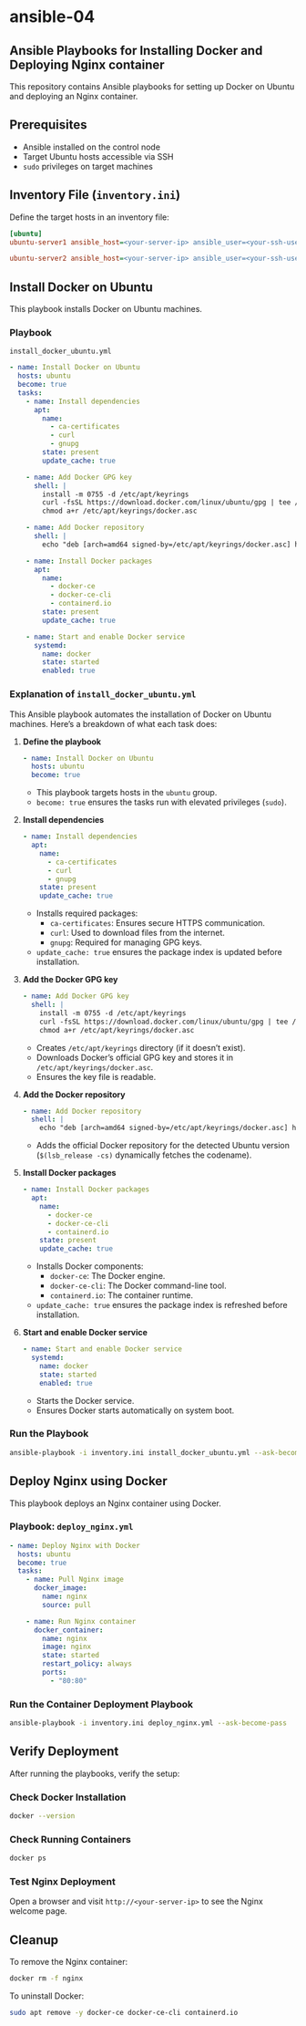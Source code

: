 # ansible-04

## Ansible Playbooks for Installing Docker and Deploying Nginx container

This repository contains Ansible playbooks for setting up Docker on Ubuntu and deploying an Nginx container.

## Prerequisites

- Ansible installed on the control node
- Target Ubuntu hosts accessible via SSH
- `sudo` privileges on target machines

## Inventory File (`inventory.ini`)

Define the target hosts in an inventory file:

```ini
[ubuntu]
ubuntu-server1 ansible_host=<your-server-ip> ansible_user=<your-ssh-user>

ubuntu-server2 ansible_host=<your-server-ip> ansible_user=<your-ssh-user>
```

## Install Docker on Ubuntu

This playbook installs Docker on Ubuntu machines.

### Playbook

 `install_docker_ubuntu.yml`

```yaml
- name: Install Docker on Ubuntu
  hosts: ubuntu
  become: true
  tasks:
    - name: Install dependencies
      apt:
        name:
          - ca-certificates
          - curl
          - gnupg
        state: present
        update_cache: true

    - name: Add Docker GPG key
      shell: |
        install -m 0755 -d /etc/apt/keyrings
        curl -fsSL https://download.docker.com/linux/ubuntu/gpg | tee /etc/apt/keyrings/docker.asc > /dev/null
        chmod a+r /etc/apt/keyrings/docker.asc

    - name: Add Docker repository
      shell: |
        echo "deb [arch=amd64 signed-by=/etc/apt/keyrings/docker.asc] https://download.docker.com/linux/ubuntu $(lsb_release -cs) stable" | tee /etc/apt/sources.list.d/docker.list > /dev/null

    - name: Install Docker packages
      apt:
        name:
          - docker-ce
          - docker-ce-cli
          - containerd.io
        state: present
        update_cache: true

    - name: Start and enable Docker service
      systemd:
        name: docker
        state: started
        enabled: true
```

### Explanation of `install_docker_ubuntu.yml`

This Ansible playbook automates the installation of Docker on Ubuntu machines. Here’s a breakdown of what each task does:

1. **Define the playbook**

   ```yaml
   - name: Install Docker on Ubuntu
     hosts: ubuntu
     become: true
   ```

   - This playbook targets hosts in the `ubuntu` group.
   - `become: true` ensures the tasks run with elevated privileges (`sudo`).

2. **Install dependencies**

   ```yaml
   - name: Install dependencies
     apt:
       name:
         - ca-certificates
         - curl
         - gnupg
       state: present
       update_cache: true
   ```

   - Installs required packages:
     - `ca-certificates`: Ensures secure HTTPS communication.
     - `curl`: Used to download files from the internet.
     - `gnupg`: Required for managing GPG keys.
   - `update_cache: true` ensures the package index is updated before installation.

3. **Add the Docker GPG key**

   ```yaml
   - name: Add Docker GPG key
     shell: |
       install -m 0755 -d /etc/apt/keyrings
       curl -fsSL https://download.docker.com/linux/ubuntu/gpg | tee /etc/apt/keyrings/docker.asc > /dev/null
       chmod a+r /etc/apt/keyrings/docker.asc
   ```

   - Creates `/etc/apt/keyrings` directory (if it doesn’t exist).
   - Downloads Docker’s official GPG key and stores it in `/etc/apt/keyrings/docker.asc`.
   - Ensures the key file is readable.

4. **Add the Docker repository**

   ```yaml
   - name: Add Docker repository
     shell: |
       echo "deb [arch=amd64 signed-by=/etc/apt/keyrings/docker.asc] https://download.docker.com/linux/ubuntu $(lsb_release -cs) stable" | tee /etc/apt/sources.list.d/docker.list > /dev/null
   ```

   - Adds the official Docker repository for the detected Ubuntu version (`$(lsb_release -cs)` dynamically fetches the codename).

5. **Install Docker packages**

   ```yaml
   - name: Install Docker packages
     apt:
       name:
         - docker-ce
         - docker-ce-cli
         - containerd.io
       state: present
       update_cache: true
   ```

   - Installs Docker components:
     - `docker-ce`: The Docker engine.
     - `docker-ce-cli`: The Docker command-line tool.
     - `containerd.io`: The container runtime.
   - `update_cache: true` ensures the package index is refreshed before installation.

6. **Start and enable Docker service**

   ```yaml
   - name: Start and enable Docker service
     systemd:
       name: docker
       state: started
       enabled: true
   ```

   - Starts the Docker service.
   - Ensures Docker starts automatically on system boot.

### Run the Playbook

```bash
ansible-playbook -i inventory.ini install_docker_ubuntu.yml --ask-become-pass
```

## Deploy Nginx using Docker

This playbook deploys an Nginx container using Docker.

### Playbook: `deploy_nginx.yml`

```yaml
- name: Deploy Nginx with Docker
  hosts: ubuntu
  become: true
  tasks:
    - name: Pull Nginx image
      docker_image:
        name: nginx
        source: pull

    - name: Run Nginx container
      docker_container:
        name: nginx
        image: nginx
        state: started
        restart_policy: always
        ports:
          - "80:80"
```

### Run the Container Deployment Playbook

```bash
ansible-playbook -i inventory.ini deploy_nginx.yml --ask-become-pass
```

## Verify Deployment

After running the playbooks, verify the setup:

### Check Docker Installation

```bash
docker --version
```

### Check Running Containers

```bash
docker ps
```

### Test Nginx Deployment

Open a browser and visit `http://<your-server-ip>` to see the Nginx welcome page.

## Cleanup

To remove the Nginx container:

```bash
docker rm -f nginx
```

To uninstall Docker:

```bash
sudo apt remove -y docker-ce docker-ce-cli containerd.io
```
